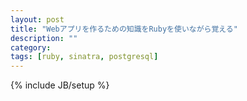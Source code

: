 ```yaml
---
layout: post
title: "Webアプリを作るための知識をRubyを使いながら覚える"
description: ""
category:
tags: [ruby, sinatra, postgresql]
---
```

{% include JB/setup %}


